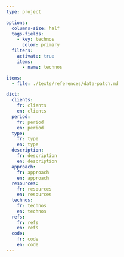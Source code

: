 ```yaml
---
type: project

options:
  columns-size: half
  tags-fields: 
    - key: technos
      color: primary
  filters: 
    activate: true
    items: 
      - name: technos

items: 
  - file: ./texts/references/data-patch.md

dict:
  clients:
    fr: clients
    en: clients
  period:
    fr: period
    en: period
  type:
    fr: type
    en: type
  description:
    fr: description
    en: description
  approach:
    fr: approach
    en: approach
  resources:
    fr: resources
    en: resources
  technos:
    fr: technos
    en: technos
  refs:
    fr: refs
    en: refs
  code:
    fr: code
    en: code
---
```

